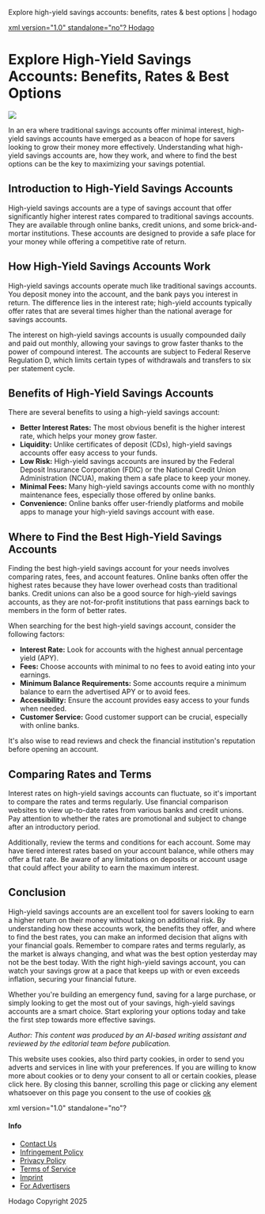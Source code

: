 Explore high-yield savings accounts: benefits, rates & best options | hodago 


[xml version="1.0" standalone="no"?
Hodago](/)

Explore High-Yield Savings Accounts: Benefits, Rates & Best Options
===================================================================

![](/assets/uploads//2023/12/20/img-SZokAnl6R3WS3BqRKZI7YJJE_uid_6582c19164045.jpg)

In an era where traditional savings accounts offer minimal interest, high-yield savings accounts have emerged as a beacon of hope for savers looking to grow their money more effectively. Understanding what high-yield savings accounts are, how they work, and where to find the best options can be the key to maximizing your savings potential.

Introduction to High-Yield Savings Accounts
-------------------------------------------

High-yield savings accounts are a type of savings account that offer significantly higher interest rates compared to traditional savings accounts. They are available through online banks, credit unions, and some brick-and-mortar institutions. These accounts are designed to provide a safe place for your money while offering a competitive rate of return.

How High-Yield Savings Accounts Work
------------------------------------

High-yield savings accounts operate much like traditional savings accounts. You deposit money into the account, and the bank pays you interest in return. The difference lies in the interest rate; high-yield accounts typically offer rates that are several times higher than the national average for savings accounts.

The interest on high-yield savings accounts is usually compounded daily and paid out monthly, allowing your savings to grow faster thanks to the power of compound interest. The accounts are subject to Federal Reserve Regulation D, which limits certain types of withdrawals and transfers to six per statement cycle.

Benefits of High-Yield Savings Accounts
---------------------------------------

There are several benefits to using a high-yield savings account:

* **Better Interest Rates:** The most obvious benefit is the higher interest rate, which helps your money grow faster.
* **Liquidity:** Unlike certificates of deposit (CDs), high-yield savings accounts offer easy access to your funds.
* **Low Risk:** High-yield savings accounts are insured by the Federal Deposit Insurance Corporation (FDIC) or the National Credit Union Administration (NCUA), making them a safe place to keep your money.
* **Minimal Fees:** Many high-yield savings accounts come with no monthly maintenance fees, especially those offered by online banks.
* **Convenience:** Online banks offer user-friendly platforms and mobile apps to manage your high-yield savings account with ease.

Where to Find the Best High-Yield Savings Accounts
--------------------------------------------------

Finding the best high-yield savings account for your needs involves comparing rates, fees, and account features. Online banks often offer the highest rates because they have lower overhead costs than traditional banks. Credit unions can also be a good source for high-yield savings accounts, as they are not-for-profit institutions that pass earnings back to members in the form of better rates.

When searching for the best high-yield savings account, consider the following factors:

* **Interest Rate:** Look for accounts with the highest annual percentage yield (APY).
* **Fees:** Choose accounts with minimal to no fees to avoid eating into your earnings.
* **Minimum Balance Requirements:** Some accounts require a minimum balance to earn the advertised APY or to avoid fees.
* **Accessibility:** Ensure the account provides easy access to your funds when needed.
* **Customer Service:** Good customer support can be crucial, especially with online banks.

It's also wise to read reviews and check the financial institution's reputation before opening an account.

Comparing Rates and Terms
-------------------------

Interest rates on high-yield savings accounts can fluctuate, so it's important to compare the rates and terms regularly. Use financial comparison websites to view up-to-date rates from various banks and credit unions. Pay attention to whether the rates are promotional and subject to change after an introductory period.

Additionally, review the terms and conditions for each account. Some may have tiered interest rates based on your account balance, while others may offer a flat rate. Be aware of any limitations on deposits or account usage that could affect your ability to earn the maximum interest.

Conclusion
----------

High-yield savings accounts are an excellent tool for savers looking to earn a higher return on their money without taking on additional risk. By understanding how these accounts work, the benefits they offer, and where to find the best rates, you can make an informed decision that aligns with your financial goals. Remember to compare rates and terms regularly, as the market is always changing, and what was the best option yesterday may not be the best today. With the right high-yield savings account, you can watch your savings grow at a pace that keeps up with or even exceeds inflation, securing your financial future.

Whether you're building an emergency fund, saving for a large purchase, or simply looking to get the most out of your savings, high-yield savings accounts are a smart choice. Start exploring your options today and take the first step towards more effective savings.

  
*Author: This content was produced by an AI-based writing assistant and reviewed by the editorial team before publication.*

This website uses cookies, also third party cookies, in order to send you adverts and services in line with your preferences. If you are willing to know more about cookies or to deny your consent to all or certain cookies, please click here. By closing this banner, scrolling this page or clicking any element whatsoever on this page you consent to the use of cookies [ok](javascript:)

xml version="1.0" standalone="no"?

#### Info

* [Contact Us](/article/contact-us)
* [Infringement Policy](/article/infringement-policy)
* [Privacy Policy](/article/privacy-policy)
* [Terms of Service](/article/terms-of-service)
* [Imprint](/article/Imprint)
* [For Advertisers](/article/for-advertisers)

Hodago Copyright 2025